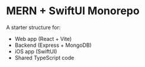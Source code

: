# MERN + SwiftUI Monorepo
A starter structure for:
- Web app (React + Vite)
- Backend (Express + MongoDB)
- iOS app (SwiftUI)
- Shared TypeScript code
